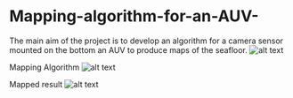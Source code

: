 # Mapping-algorithm-for-an-AUV-
The main aim of the project is to develop an algorithm for a camera sensor mounted on the bottom an AUV to produce maps of the seafloor.
![alt text](https://github.com/starceees/Mapping-algorithm-for-an-AUV-/blob/main/paper%20img%20files/path_followed.png)

Mapping Algorithm
![alt text](https://github.com/starceees/Mapping-algorithm-for-an-AUV-/blob/main/paper%20img%20files/fullmap.PNG)

Mapped result 
![alt text](https://github.com/starceees/Mapping-algorithm-for-an-AUV-/blob/main/paper%20img%20files/map_exp.png)
